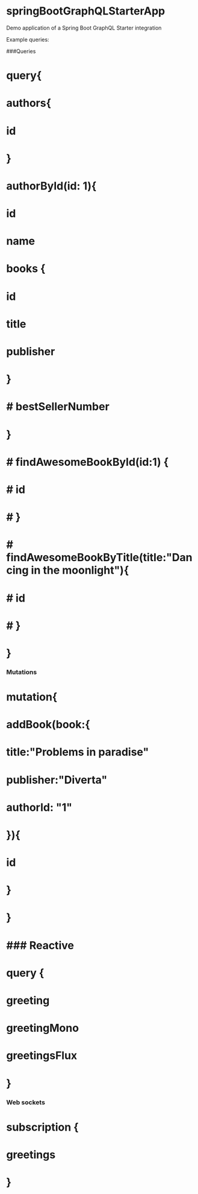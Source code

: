 # springBootGraphQLStarterApp
Demo application of a Spring Boot GraphQL Starter integration






Example queries:






###Queries

# query{
#   authors{
#     id
#   }

#   authorById(id: 1){
#     id
#     name
#     books {
#       id
#       title
#       publisher
#     }
#   # bestSellerNumber
#   }

#   # findAwesomeBookById(id:1) {
#   #   id
#   # }
#   # findAwesomeBookByTitle(title:"Dancing in the moonlight"){
#   #   id
#   # }

# }









### Mutations

# mutation{
#   addBook(book:{
#     title:"Problems in paradise"
#     publisher:"Diverta"
#     authorId: "1"
#   }){
#     id
#   }
# }














# ### Reactive
# query {
#   greeting
#   greetingMono
#   greetingsFlux
# }

### Web sockets
# subscription {
#   greetings
# }



